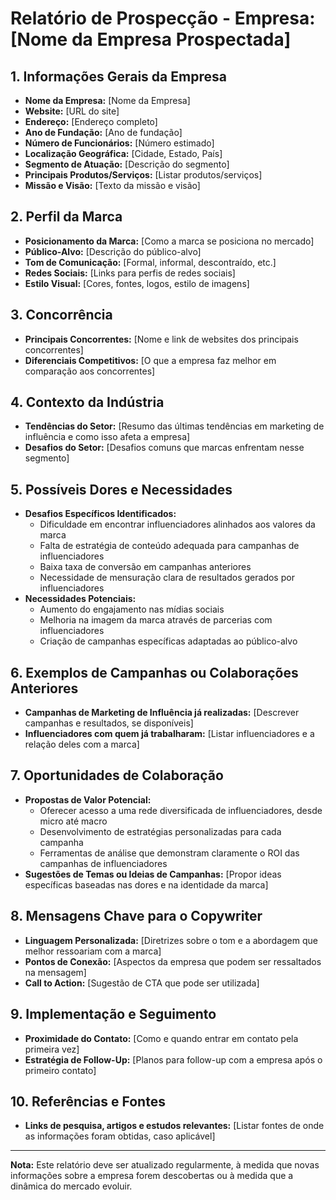 # Relatório de Prospecção - Empresa: [Nome da Empresa Prospectada]

## 1. Informações Gerais da Empresa
- **Nome da Empresa:** [Nome da Empresa]
- **Website:** [URL do site]
- **Endereço:** [Endereço completo]
- **Ano de Fundação:** [Ano de fundação]
- **Número de Funcionários:** [Número estimado]
- **Localização Geográfica:** [Cidade, Estado, País]
- **Segmento de Atuação:** [Descrição do segmento]
- **Principais Produtos/Serviços:** [Listar produtos/serviços]
- **Missão e Visão:** [Texto da missão e visão]

## 2. Perfil da Marca
- **Posicionamento da Marca:** [Como a marca se posiciona no mercado]
- **Público-Alvo:** [Descrição do público-alvo]
- **Tom de Comunicação:** [Formal, informal, descontraído, etc.]
- **Redes Sociais:** [Links para perfis de redes sociais]
- **Estilo Visual:** [Cores, fontes, logos, estilo de imagens]

## 3. Concorrência
- **Principais Concorrentes:** [Nome e link de websites dos principais concorrentes]
- **Diferenciais Competitivos:** [O que a empresa faz melhor em comparação aos concorrentes]

## 4. Contexto da Indústria
- **Tendências do Setor:** [Resumo das últimas tendências em marketing de influência e como isso afeta a empresa]
- **Desafios do Setor:** [Desafios comuns que marcas enfrentam nesse segmento]

## 5. Possíveis Dores e Necessidades
- **Desafios Específicos Identificados:**
  - Dificuldade em encontrar influenciadores alinhados aos valores da marca
  - Falta de estratégia de conteúdo adequada para campanhas de influenciadores
  - Baixa taxa de conversão em campanhas anteriores
  - Necessidade de mensuração clara de resultados gerados por influenciadores
- **Necessidades Potenciais:**
  - Aumento do engajamento nas mídias sociais
  - Melhoria na imagem da marca através de parcerias com influenciadores
  - Criação de campanhas específicas adaptadas ao público-alvo

## 6. Exemplos de Campanhas ou Colaborações Anteriores
- **Campanhas de Marketing de Influência já realizadas:** [Descrever campanhas e resultados, se disponíveis]
- **Influenciadores com quem já trabalharam:** [Listar influenciadores e a relação deles com a marca]

## 7. Oportunidades de Colaboração
- **Propostas de Valor Potencial:**
  - Oferecer acesso a uma rede diversificada de influenciadores, desde micro até macro
  - Desenvolvimento de estratégias personalizadas para cada campanha
  - Ferramentas de análise que demonstram claramente o ROI das campanhas de influenciadores
- **Sugestões de Temas ou Ideias de Campanhas:** [Propor ideas específicas baseadas nas dores e na identidade da marca]

## 8. Mensagens Chave para o Copywriter
- **Linguagem Personalizada:** [Diretrizes sobre o tom e a abordagem que melhor ressoariam com a marca]
- **Pontos de Conexão:** [Aspectos da empresa que podem ser ressaltados na mensagem]
- **Call to Action:** [Sugestão de CTA que pode ser utilizada]

## 9. Implementação e Seguimento
- **Proximidade do Contato:** [Como e quando entrar em contato pela primeira vez]
- **Estratégia de Follow-Up:** [Planos para follow-up com a empresa após o primeiro contato]

## 10. Referências e Fontes
- **Links de pesquisa, artigos e estudos relevantes:** [Listar fontes de onde as informações foram obtidas, caso aplicável]

---

**Nota:** Este relatório deve ser atualizado regularmente, à medida que novas informações sobre a empresa forem descobertas ou à medida que a dinâmica do mercado evoluir.